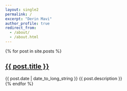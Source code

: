 ```yaml
---
layout: single2
permalink: /
excerpt: "Derin Mavi"
author_profile: true
redirect_from: 
  - /about/
  - /about.html
---
```


  {% for post in site.posts %}
  <article>
    <h2>
      <a href="{{ post.url }}">
        {{ post.title }}
      </a>
    </h2>
    <time datetime="{{ post.date | date: "%Y-%m-%d" }}">{{ post.date | date_to_long_string }}</time>
    {{ post.description }}
  </article>
{% endfor %}

